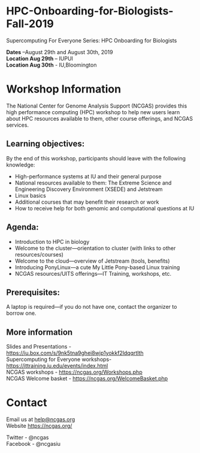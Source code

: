 # HPC-Onboarding-for-Biologists-Fall-2019
Supercomputing For Everyone Series: HPC Onboarding for Biologists

**Dates** –August 29th and August 30th, 2019 \
**Location Aug 29th** – IUPUI  \
**Location Aug 30th** - IU,Bloomington 

# Workshop Information
The National Center for Genome Analysis Support (NCGAS) provides this high performance computing (HPC) workshop to help new users learn about HPC resources available to them, other course offerings, and NCGAS services.

## Learning objectives:
By the end of this workshop, participants should leave with the following knowledge:

- High-performance systems at IU and their general purpose
- National resources available to them: The Extreme Science and Engineering Discovery Environment (XSEDE) and Jetstream
- Linux basics
- Additional courses that may benefit their research or work
- How to receive help for both genomic and computational questions at IU

## Agenda:
- Introduction to HPC in biology
- Welcome to the cluster—orientation to cluster (with links to other resources/courses)
- Welcome to the cloud—overview of Jetstream (tools, benefits)
- Introducing PonyLinux—a cute My Little Pony-based Linux training
- NCGAS resources/UITS offerings—IT Training, workshops, etc.

## Prerequisites:
A laptop is required—if you do not have one, contact the organizer to borrow one. 

## More information 
Slides and Presentations - https://iu.box.com/s/9nk5tna9ghei8wjp1yokkf2ldqqrtlth \
Supercomputing for Everyone workshops- https://ittraining.iu.edu/events/index.html \
NCGAS workshops - https://ncgas.org/Workshops.php \
NCGAS Welcome basket - https://ncgas.org/WelcomeBasket.php


# Contact
Email us at help@ncgas.org \
Website https://ncgas.org/

Twitter - @ncgas \
Facebook - @ncgasiu

